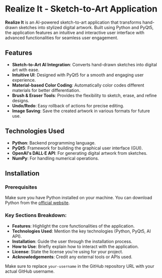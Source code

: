 # Realize It - Sketch-to-Art Application

**Realize It** is an AI-powered sketch-to-art application that transforms hand-drawn sketches into stylized digital artwork. Built using Python and PyQt5, the application features an intuitive and interactive user interface with advanced functionalities for seamless user engagement.

## Features
- **Sketch-to-Art AI Integration**: Converts hand-drawn sketches into digital art with ease.
- **Intuitive UI**: Designed with PyQt5 for a smooth and engaging user experience.
- **Material-based Color Coding**: Automatically color codes different materials for better differentiation.
- **Brush & Eraser Tools**: Provides the flexibility to sketch, erase, and refine designs.
- **Undo/Redo**: Easy rollback of actions for precise editing.
- **Image Saving**: Save the created artwork in various formats for future use.

## Technologies Used
- **Python**: Backend programming language.
- **PyQt5**: Framework for building the graphical user interface (GUI).
- **OpenAI's DALL·E API**: For generating digital artwork from sketches.
- **NumPy**: For handling numerical operations.

## Installation

### Prerequisites
Make sure you have Python installed on your machine. You can download Python from the [official website](https://www.python.org/downloads/).


### Key Sections Breakdown:
- **Features**: Highlight the core functionalities of the application.
- **Technologies Used**: Mention the key technologies (Python, PyQt5, AI API).
- **Installation**: Guide the user through the installation process.
- **How to Use**: Briefly explain how to interact with the application.
- **License**: State the license you're using for your project.
- **Acknowledgements**: Credit any external tools or APIs used.

Make sure to replace `your-username` in the GitHub repository URL with your actual GitHub username.


